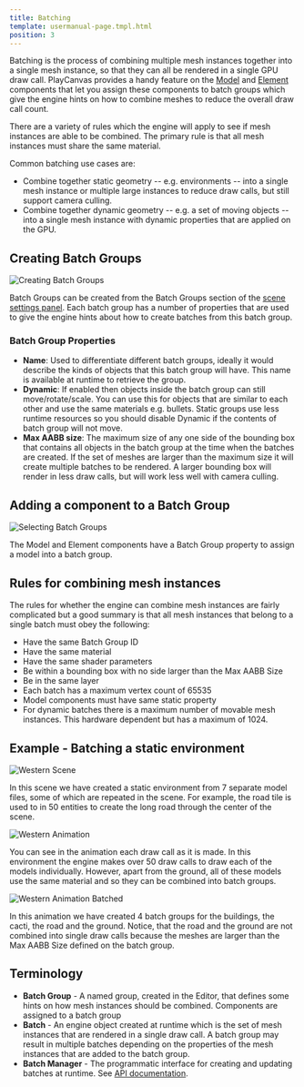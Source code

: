 ```yaml
---
title: Batching
template: usermanual-page.tmpl.html
position: 3
---
```


Batching is the process of combining multiple mesh instances together into a single mesh instance, so that they can all be rendered in a single GPU draw call. PlayCanvas provides a handy feature on the [Model][7] and [Element][8] components that let you assign these components to batch groups which give the engine hints on how to combine meshes to reduce the overall draw call count.

There are a variety of rules which the engine will apply to see if mesh instances are able to be combined. The primary rule is that all mesh instances must share the same material.

Common batching use cases are:

* Combine together static geometry -- e.g. environments -- into a single mesh instance or multiple large instances to reduce draw calls, but still support camera culling.
* Combine together dynamic geometry -- e.g. a set of moving objects -- into a single mesh instance with dynamic properties that are applied on the GPU.

## Creating Batch Groups

![Creating Batch Groups][1]

Batch Groups can be created from the Batch Groups section of the [scene settings panel][6]. Each batch group has a number of properties that are used to give the engine hints about how to create batches from this batch group.

### Batch Group Properties

* **Name**: Used to differentiate different batch groups, ideally it would describe the kinds of objects that this batch group will have. This name is available at runtime to retrieve the group.
* **Dynamic**: If enabled then objects inside the batch group can still move/rotate/scale. You can use this for objects that are similar to each other and use the same materials e.g. bullets. Static groups use less runtime resources so you should disable Dynamic if the contents of batch group will not move.
* **Max AABB size**: The maximum size of any one side of the bounding box that contains all objects in the batch group at the time when the batches are created. If the set of meshes are larger than the maximum size it will create multiple batches to be rendered. A larger bounding box will render in less draw calls, but will work less well with camera culling.

## Adding a component to a Batch Group

![Selecting Batch Groups][2]

The Model and Element components have a Batch Group property to assign a model into a batch group.

## Rules for combining mesh instances

The rules for whether the engine can combine mesh instances are fairly complicated but a good summary is that all mesh instances that belong to a single batch must obey the following:

* Have the same Batch Group ID
* Have the same material
* Have the same shader parameters
* Be within a bounding box with no side larger than the Max AABB Size
* Be in the same layer
* Each batch has a maximum vertex count of 65535
* Model components must have same static property
* For dynamic batches there is a maximum number of movable mesh instances. This hardware dependent but has a maximum of 1024.

## Example - Batching a static environment

![Western Scene][3]

In this scene we have created a static environment from 7 separate model files, some of which are repeated in the scene. For example, the road tile is used to in 50 entities to create the long road through the center of the scene.

![Western Animation][4]

You can see in the animation each draw call as it is made. In this environment the engine makes over 50 draw calls to draw each of the models individually. However, apart from the ground, all of these models use the same material and so they can be combined into batch groups.

![Western Animation Batched][5]

In this animation we have created 4 batch groups for the buildings, the cacti, the road and the ground. Notice, that the road and the ground are not combined into single draw calls because the meshes are larger than the Max AABB Size defined on the batch group.

## Terminology

* **Batch Group** - A named group, created in the Editor, that defines some hints on how mesh instances should be combined. Components are assigned to a batch group
* **Batch** - An engine object created at runtime which is the set of mesh instances that are rendered in a single draw call. A batch group may result in multiple batches depending on the properties of the mesh instances that are added to the batch group.
* **Batch Manager** - The programmatic interface for creating and updating batches at runtime. See [API documentation][9].


[1]: /images/user-manual/optimization/batching/batch-groups.jpg
[2]: /images/user-manual/optimization/batching/model-component.jpg
[3]: /images/user-manual/optimization/batching/western-scene.jpg
[4]: /images/user-manual/optimization/batching/western-animation-all.gif
[5]: /images/user-manual/optimization/batching/western-animation.gif
[6]: /user-manual/designer/settings/#batch-groups
[7]: /user-manual/packs/components/model
[8]: /user-manual/packs/components/element
[9]: /api/pc.BatchManager.html

